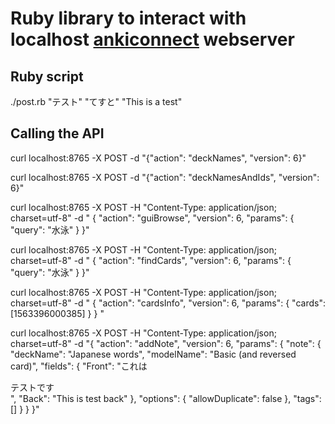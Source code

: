 # Ruby library to interact with localhost [ankiconnect] webserver

## Ruby script

./post.rb "テスト" "てすと" "This is a test"

## Calling the API

curl localhost:8765 -X POST -d "{\"action\": \"deckNames\", \"version\": 6}"

curl localhost:8765 -X POST -d "{\"action\": \"deckNamesAndIds\", \"version\": 6}"

curl localhost:8765 -X POST -H "Content-Type: application/json; charset=utf-8" -d " { \"action\": \"guiBrowse\", \"version\": 6, \"params\": { \"query\": \"水泳\" } }"

curl localhost:8765 -X POST -H "Content-Type: application/json; charset=utf-8" -d " { \"action\": \"findCards\", \"version\": 6, \"params\": { \"query\": \"水泳\" } }"

curl localhost:8765 -X POST -H "Content-Type: application/json; charset=utf-8" -d " { \"action\": \"cardsInfo\", \"version\": 6, \"params\": { \"cards\": [1563396000385] } } "

curl localhost:8765 -X POST -H "Content-Type: application/json; charset=utf-8" -d "{ \"action\": \"addNote\", \"version\": 6, \"params\": { \"note\": { \"deckName\": \"Japanese words\", \"modelName\": \"Basic (and reversed card)\", \"fields\": { \"Front\": \"これは<div>テストです</div>\", \"Back\": \"This is test back\" }, \"options\": { \"allowDuplicate\": false }, \"tags\": [] } } }"

[ankiconnect]: https://foosoft.net/projects/anki-connect/
